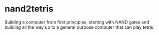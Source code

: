 # nand2tetris

Building a computer from first principles; starting with NAND gates and building all the way up to a general purpose computer that can play tetris.
